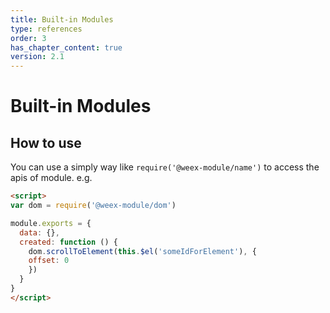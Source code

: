 ```yaml
---
title: Built-in Modules
type: references
order: 3
has_chapter_content: true
version: 2.1
---
```


# Built-in Modules

## How to use

You can use a simply way like `require('@weex-module/name')` to access the apis of module. e.g.

```html
<script>
var dom = require('@weex-module/dom')

module.exports = {
  data: {},
  created: function () {
    dom.scrollToElement(this.$el('someIdForElement'), {
    offset: 0
    })
  }
}
</script>
```